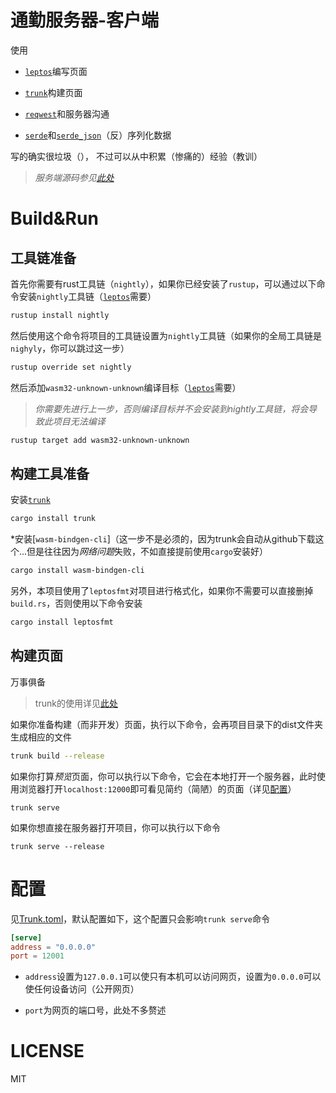 # 通勤服务器-客户端

使用

- [`leptos`](https://github.com/leptos-rs/leptos)编写页面

- [`trunk`](https://trunkrs.dev/)构建页面

- [`reqwest`](https://github.com/seanmonstar/reqwest)和服务器沟通

- [`serde`](https://github.com/serde-rs/serde)和[`serde_json`](https://github.com/serde-rs/json)（反）序列化数据

写的确实很垃圾（）， 不过可以从中积累（惨痛的）经验（教训）

> *服务端源码参见[此处](https://github.com/twhice/commuter-server)*

# Build&Run

## 工具链准备

首先你需要有rust工具链（`nightly`），如果你已经安装了`rustup`，可以通过以下命令安装`nightly`工具链（[`leptos`](https://github.com/leptos-rs/leptos)需要）
```bash
rustup install nightly
```

然后使用这个命令将项目的工具链设置为`nightly`工具链（如果你的全局工具链是`nighyly`，你可以跳过这一步）
```bash
rustup override set nightly
```

然后添加`wasm32-unknown-unknown`编译目标（[`leptos`](https://github.com/leptos-rs/leptos)需要）

> *你需要先进行上一步，否则编译目标并不会安装到nightly工具链，将会导致此项目无法编译*
```bash
rustup target add wasm32-unknown-unknown
```

## 构建工具准备

安装[`trunk`](https://trunkrs.dev/)
```bash
cargo install trunk
```

\*安装[`wasm-bindgen-cli`]（这一步不是必须的，因为trunk会自动从github下载这个...但是往往因为*网络问题*失败，不如直接提前使用`cargo`安装好）
```bash
cargo install wasm-bindgen-cli
```

另外，本项目使用了`leptosfmt`对项目进行格式化，如果你不需要可以直接删掉`build.rs`，否则使用以下命令安装
```bash
cargo install leptosfmt
```

## 构建页面

万事俱备


> trunk的使用详见[此处](https://trunkrs.dev/)

如果你准备构建（而非开发）页面，执行以下命令，会再项目目录下的dist文件夹生成相应的文件
```bash
trunk build --release
```

如果你打算*预览*页面，你可以执行以下命令，它会在本地打开一个服务器，此时使用浏览器打开`localhost:12000`即可看见简约（简陋）的页面（详见[配置](./README.md#配置)）
```
trunk serve
```

如果你想直接在服务器打开项目，你可以执行以下命令
```
trunk serve --release
```

# 配置

见[Trunk.toml](./Trunk.toml)，默认配置如下，这个配置只会影响`trunk serve`命令
```toml
[serve]
address = "0.0.0.0"
port = 12001
```

- `address`设置为`127.0.0.1`可以使只有本机可以访问网页，设置为`0.0.0.0`可以使任何设备访问（公开网页）

- `port`为网页的端口号，此处不多赘述

# LICENSE

MIT